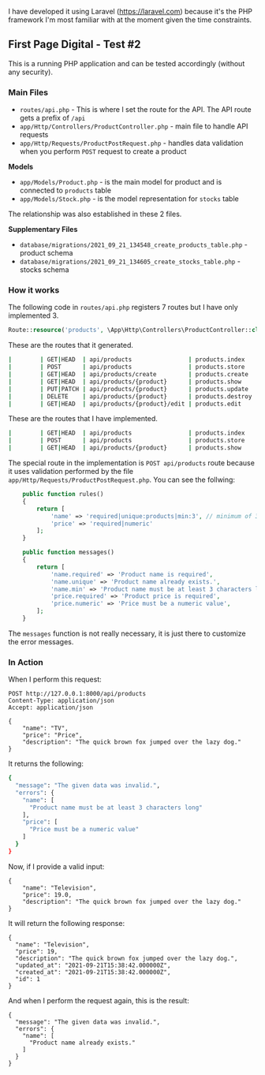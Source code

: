 I have developed it using Laravel (https://laravel.com) because it's the PHP framework I'm most familiar with at the moment given the time constraints.

## First Page Digital - Test #2

This is a running PHP application and can be tested accordingly (without any security).

### Main Files

* `routes/api.php` - This is where I set the route for the API. The API route gets a prefix of `/api`
* `app/Http/Controllers/ProductController.php` - main file to handle API requests
* `app/Http/Requests/ProductPostRequest.php` - handles data validation when you perform `POST` request to create a product

**Models**

* `app/Models/Product.php` - is the main model for product and is connected to `products` table
* `app/Models/Stock.php` - is the model representation for `stocks` table

The relationship was also established in these 2 files.

**Supplementary Files**

* `database/migrations/2021_09_21_134548_create_products_table.php` - product schema
* `database/migrations/2021_09_21_134605_create_stocks_table.php` - stocks schema

### How it works

The following code in `routes/api.php` registers 7 routes but I have only implemented 3.

```php
Route::resource('products', \App\Http\Controllers\ProductController::class);
```
These are the routes that it generated.

```bash
|        | GET|HEAD  | api/products                | products.index   | App\Http\Controllers\ProductController@index               |            |
|        | POST      | api/products                | products.store   | App\Http\Controllers\ProductController@store               |            |
|        | GET|HEAD  | api/products/create         | products.create  | App\Http\Controllers\ProductController@create              |            |
|        | GET|HEAD  | api/products/{product}      | products.show    | App\Http\Controllers\ProductController@show                |            |
|        | PUT|PATCH | api/products/{product}      | products.update  | App\Http\Controllers\ProductController@update              |            |
|        | DELETE    | api/products/{product}      | products.destroy | App\Http\Controllers\ProductController@destroy             |            |
|        | GET|HEAD  | api/products/{product}/edit | products.edit    | App\Http\Controllers\ProductController@edit                |            |

```
These are the routes that I have implemented.
```bash
|        | GET|HEAD  | api/products                | products.index   | App\Http\Controllers\ProductController@index               |            |
|        | POST      | api/products                | products.store   | App\Http\Controllers\ProductController@store               |            |
|        | GET|HEAD  | api/products/{product}      | products.show    | App\Http\Controllers\ProductController@show                |            |
```
The special route in the implementation is `POST api/products` route because it uses validation performed by the file `app/Http/Requests/ProductPostRequest.php`. You can see the follwing:
```php
    public function rules()
    {
        return [
            'name' => 'required|unique:products|min:3', // minimum of 3 characters
            'price' => 'required|numeric'
        ];
    }

    public function messages()
    {
        return [
            'name.required' => 'Product name is required',
            'name.unique' => 'Product name already exists.',
            'name.min' => 'Product name must be at least 3 characters long',
            'price.required' => 'Product price is required',
            'price.numeric' => 'Price must be a numeric value',
        ];
    }
```
The `messages` function is not really necessary, it is just there to customize the error messages.

### In Action

When I perform this request:
```http request
POST http://127.0.0.1:8000/api/products
Content-Type: application/json
Accept: application/json

{
    "name": "TV",
    "price": "Price",
    "description": "The quick brown fox jumped over the lazy dog."
}
```
It returns the following:
```bash
{
  "message": "The given data was invalid.",
  "errors": {
    "name": [
      "Product name must be at least 3 characters long"
    ],
    "price": [
      "Price must be a numeric value"
    ]
  }
}
```
Now, if I provide a valid input:
```http request
{
    "name": "Television",
    "price": 19.0,
    "description": "The quick brown fox jumped over the lazy dog."
}
```
It will return the following response:
```http request
{
  "name": "Television",
  "price": 19,
  "description": "The quick brown fox jumped over the lazy dog.",
  "updated_at": "2021-09-21T15:38:42.000000Z",
  "created_at": "2021-09-21T15:38:42.000000Z",
  "id": 1
}
```
And when I perform the request again, this is the result:
```http request
{
  "message": "The given data was invalid.",
  "errors": {
    "name": [
      "Product name already exists."
    ]
  }
}
```
